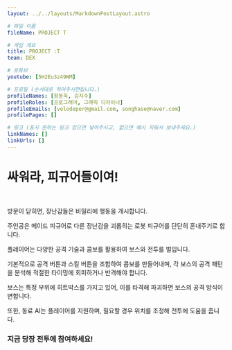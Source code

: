 ```yaml
---
layout: ../../layouts/MarkdownPostLayout.astro

# 파일 이름
fileName: PROJECT T

# 게임 개요
title: PROJECT :T
team: DEX

# 유튜브
youtube: [5H2Eu3z49WM]

# 프로필 (순서대로 적어주시면됩니다.)
profileNames: [함동욱, 김지수]
profileRoles: [프로그래머, 그래픽 디자이너]
profileEmails: [velodeper@gmail.com, songhase@naver.com]
profilePages: []

# 링크 (표시 원하는 링크 있으면 넣어주시고, 없으면 예시 지워서 보내주세요.)
linkNames: []
linkUrls: []
---
```


# **싸워라, 피규어들이여!**

<br/>

방문이 닫히면, 장난감들은 비밀리에 행동을 개시합니다.

주인공은 메이드 피규어로 다른 장난감을 괴롭히는 로봇 피규어를 단단히 혼내주기로 합니다.

플레이어는 다양한 공격 기술과 콤보를 활용하여 보스와 전투를 벌입니다.

기본적으로 공격 버튼과 스킬 버튼을 조합하여 콤보를 만들어내며, 각 보스의 공격 패턴을 분석해 적절한 타이밍에 회피하거나 반격해야 합니다.

보스는 특정 부위에 히트박스를 가지고 있어, 이를 타격해 파괴하면 보스의 공격 방식이 변합니다.

또한, 동료 AI는 플레이어를 지원하며, 필요할 경우 위치를 조정해 전투에 도움을 줍니다.

### 지금 당장 전투에 참여하세요!
